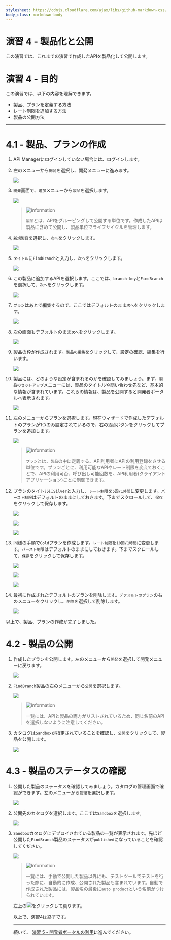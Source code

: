 ```yaml
---
stylesheet: https://cdnjs.cloudflare.com/ajax/libs/github-markdown-css/2.10.0/github-markdown.min.css
body_class: markdown-body
---
```


# 演習 4 - 製品化と公開

この演習では、これまでの演習で作成したAPIを製品化して公開します。

# 演習 4 - 目的

この演習では、以下の内容を理解できます。

+ 製品、プランを定義する方法
+ レート制限を追加する方法
+ 製品の公開方法

---

# 4.1	- 製品、プランの作成

1.	API Managerにログインしていない場合には、ログインします。

1.	左のメニューから`開発`を選択し、開発メニューに進みます。

	![](https://github.com/naomit703/ibm-apiconnect-v2018-pot-docs-jp/raw/master/lab-guide/img/lab2/move-to-develop.png)

1.	`開発`画面で、`追加`メニューから`製品`を選択します。

	![](https://github.com/naomit703/ibm-apiconnect-v2018-pot-docs-jp/raw/master/lab-guide/img/lab4/develop-add-product-menu.png)

	> ![][info]
	>
	> `製品`とは、APIをグルーピングして公開する単位です。作成したAPIは製品に含めて公開し、製品単位でライフサイクルを管理します。

1.	`新規製品`を選択し、`次へ`をクリックします。

	![](https://github.com/naomit703/ibm-apiconnect-v2018-pot-docs-jp/raw/master/lab-guide/img/lab4/new-product-next.png)

1.	`タイトル`に`FindBranch`と入力し、`次へ`をクリックします。

	![](https://github.com/naomit703/ibm-apiconnect-v2018-pot-docs-jp/raw/master/lab-guide/img/lab4/input-product-title.png)

1.	この製品に追加するAPIを選択します。ここでは、`branch-key`と`FindBranch`を選択して、`次へ`をクリックします。

	![](https://github.com/naomit703/ibm-apiconnect-v2018-pot-docs-jp/raw/master/lab-guide/img/lab4/select-api-next.png)

1.	`プラン`はあとで編集するので、ここではデフォルトのまま`次へ`をクリックします。

	![](https://github.com/naomit703/ibm-apiconnect-v2018-pot-docs-jp/raw/master/lab-guide/img/lab4/product-wizard-plan.png)

1.	次の画面もデフォルトのまま`次へ`をクリックします。

	![](https://github.com/naomit703/ibm-apiconnect-v2018-pot-docs-jp/raw/master/lab-guide/img/lab4/product-wizard-next.png)

1.	製品の枠が作成されます。`製品の編集`をクリックして、設定の確認、編集を行います。

	![](https://github.com/naomit703/ibm-apiconnect-v2018-pot-docs-jp/raw/master/lab-guide/img/lab4/product-wizard-edit.png)

1.	製品には、どのような設定が含まれるのかを確認してみましょう。まず、`製品のセットアップ`メニューには、製品のタイトルや問い合わせ先など、基本的な情報が含まれています。これらの情報は、製品を公開すると開発者ポータルへ表示されます。

	![](https://github.com/naomit703/ibm-apiconnect-v2018-pot-docs-jp/raw/master/lab-guide/img/lab4/.png)

1.	左のメニューからプランを選択します。現在ウィザードで作成したデフォルトのプランが1つのみ設定されているので、右の`追加`ボタンをクリックしてプランを追加します。

	![](https://github.com/naomit703/ibm-apiconnect-v2018-pot-docs-jp/raw/master/lab-guide/img/lab4/menu-plan-add.png)

	> ![][info]
	>
	> `プラン`とは、`製品`の中に定義する、API利用者にAPIの利用登録をさせる単位です。プランごとに、利用可能なAPIやレート制限を変えておくことで、APIの利用可否、呼び出し可能回数を、API利用者(クライアントアプリケーション)ごとに制御できます。

1.	プランのタイトルに`Silver`と入力し、`レート制限`を`5回/1時間`に変更します。`バースト制限`はデフォルトのままにしておきます。下までスクロールして、`保存`をクリックして保存します。

	![](https://github.com/naomit703/ibm-apiconnect-v2018-pot-docs-jp/raw/master/lab-guide/img/lab4/silver-plan-title.png)

	![](https://github.com/naomit703/ibm-apiconnect-v2018-pot-docs-jp/raw/master/lab-guide/img/lab4/silver-plan-rate-limit.png)

	![](https://github.com/naomit703/ibm-apiconnect-v2018-pot-docs-jp/raw/master/lab-guide/img/lab4/plan-edit-save.png)

1.	同様の手順で`Gold`プランを作成します。`レート制限`を`10回/1時間`に変更します。`バースト制限`はデフォルトのままにしておきます。下までスクロールして、`保存`をクリックして保存します。

	![](https://github.com/naomit703/ibm-apiconnect-v2018-pot-docs-jp/raw/master/lab-guide/img/lab4/gold-plan-title.png)

	![](https://github.com/naomit703/ibm-apiconnect-v2018-pot-docs-jp/raw/master/lab-guide/img/lab4/gold-plan-rate-limit.png)

	![](https://github.com/naomit703/ibm-apiconnect-v2018-pot-docs-jp/raw/master/lab-guide/img/lab4/.png)

1.	最初に作成されたデフォルトのプランを削除します。`デフォルトのプラン`の右のメニューをクリックし、`削除`を選択して削除します。

	![](https://github.com/naomit703/ibm-apiconnect-v2018-pot-docs-jp/raw/master/lab-guide/img/lab4/delete-default-plan.png)

以上で、製品、プランの作成が完了しました。

# 4.2	- 製品の公開

1.	作成したプランを公開します。左のメニューから`開発`を選択して開発メニューに戻ります。

	![](https://github.com/naomit703/ibm-apiconnect-v2018-pot-docs-jp/raw/master/lab-guide/img/lab4/move-to-develop-from-product.png)

1.	`FindBranch`製品の右のメニューから`公開`を選択します。

	![](https://github.com/naomit703/ibm-apiconnect-v2018-pot-docs-jp/raw/master/lab-guide/img/lab4/publish-product.png)

	> ![][info]
	>
	> 一覧には、APIと製品の両方がリストされているため、同じ名前のAPIを選択しないように注意してください。

1.	カタログは`Sandbox`が指定されていることを確認し、`公開`をクリックして、製品を公開します。

	![](https://github.com/naomit703/ibm-apiconnect-v2018-pot-docs-jp/raw/master/lab-guide/img/lab4/publish-select-catalog.png)

# 4.3	- 製品のステータスの確認

1.	公開した製品のステータスを確認してみましょう。カタログの管理画面で確認ができます。左のメニューから`管理`を選択します。

	![](https://github.com/naomit703/ibm-apiconnect-v2018-pot-docs-jp/raw/master/lab-guide/img/lab4/move-to-manage.png)

1.	公開先のカタログを選択します。ここでは`Sandbox`を選択します。

	![](https://github.com/naomit703/ibm-apiconnect-v2018-pot-docs-jp/raw/master/lab-guide/img/lab4/select-sandbox.png)

1.	`Sandbox`カタログにデプロイされている製品の一覧が表示されます。先ほど公開した`FindBranch`製品のステータスが`published`になっていることを確認してください。

	![](https://github.com/naomit703/ibm-apiconnect-v2018-pot-docs-jp/raw/master/lab-guide/img/lab4/all-products.png)

	> ![][info]
	>
	> 一覧には、手動で公開した製品以外にも、テストツールでテストを行った際に、自動的に作成、公開された製品も含まれています。自動で作成された製品には、製品名の最後に`auto product`という名前がつけられています。

	左上の![](https://github.com/naomit703/ibm-apiconnect-v2018-pot-docs-jp/raw/master/lab-guide/img/common/return-button.png)をクリックして戻ります。

	以上で、演習4は終了です。

	---

	続いて、 [演習 5 - 開発者ポータルの利用](../Lab%205)に進んでください。

[important]: https://github.com/naomit703/ibm-apiconnect-v2018-pot-docs-jp/raw/master/lab-guide/img/common/important.png "Important!"
[info]: https://github.com/naomit703/ibm-apiconnect-v2018-pot-docs-jp/raw/master/lab-guide/img/common/info.png "Information"
[troubleshooting]: https://github.com/naomit703/ibm-apiconnect-v2018-pot-docs-jp/raw/master/lab-guide/img/common/troubleshooting.png "Troubleshooting"
